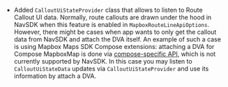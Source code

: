 - Added `CalloutUiStateProvider` class that allows to listen to Route Callout UI data.
Normally, route callouts are drawn under the hood in NavSDK when this feature is enabled in `MapboxRouteLineApiOptions`.
However, there might be cases when app wants to only get the callout data from NavSDK and attach the DVA itself.
An example of such a case is using Mapbox Maps SDK Compose extensions: attaching a DVA for
Compose MapboxMap is done via [compose-specific API](https://docs.mapbox.com/android/maps/examples/compose/dynamic-view-annotations/),
which is not currently supported by NavSDK.
In this case you may listen to `CalloutUiStateData` updates via `CalloutUiStateProvider` and use its information by attach a DVA.
